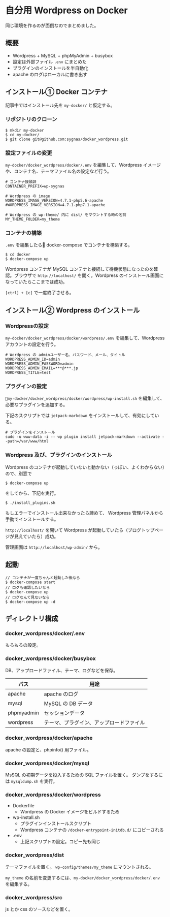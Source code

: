 
# 自分用 Wordpress on Docker

同じ環境を作るのが面倒なのでまとめました。

## 概要

- Wordpress + MySQL + phpMyAdmin + busybox
- 設定は外部ファイル `.env` にまとめた
- プラグインのインストールを半自動化
- apache のログはローカルに書き出す

## インストール① Docker コンテナ

記事中ではインストール先を `my-docker/` と仮定する。

### リポジトリのクローン

```
$ mkdir my-docker
$ cd my-docker/
$ git clone git@github.com:sygnas/docker_wordpress.git
```

### 設定ファイルの変更

`my-docker/docker_wordpress/docker/.env` を編集して、Wordpress イメージや、コンテナ名、テーマファイル名の設定など行う。

```
# コンテナ接頭辞
CONTAINER_PREFIX=wp-sygnas

# Wordpress の image
WORDPRESS_IMAGE_VERSION=4.7.1-php5.6-apache
#WORDPRESS_IMAGE_VERSION=4.7.1-php7.1-apache

# Wordpress の wp-theme/ 内に dist/ をマウントする時の名前
MY_THEME_FOLDER=my_theme
```

### コンテナの構築

`.env` を編集したら docker-compose でコンテナを構築する。

```
$ cd docker
$ docker-compose up
```

Wordpress コンテナが MySQL コンテナと接続して待機状態になったのを確認。ブラウザで `http://localhost/` を開く。Wordpress のインストール画面になっていたらここまでは成功。

`[ctrl] + [c]` で一度終了させる。

## インストール② Wordpress のインストール

### Wordpressの設定

`my-docker/docker_wordpress/docker/wordpress/.env` を編集して、Wordpress アカウントの設定を行う。

```
# Wordpress の adminユーザー名、パスワード、メール、タイトル
WORDPRESS_ADMIN_ID=admin
WORDPRESS_ADMIN_PASSWORD=admin
WORDPRESS_ADMIN_EMAIL=***@***.jp
WORDPRESS_TITLE=test
```

### プラグインの設定

`my-docker/docker_wordpress/docker/wordpress/wp-install.sh` を編集して、必要なプラグインを追加する。

下記のスクリプトでは `jetpack-markdown` をインストールして、有効にしている。

```
# プラグインをインストール
sudo -u www-data -i -- wp plugin install jetpack-markdown --activate --path=/var/www/html
```

### Wordpress 及び、プラグインのインストール

Wordpress のコンテナが起動していないと動かない（っぽい、よくわからない）ので、別窓で

```
$ docker-compose up
```

をしてから、下記を実行。

```
$ ./install_plugins.sh
```

もしエラーでインストール出来なかったら諦めて、 Wordpress 管理パネルから手動でインストールする。

`http://localhost/` を開いて Wordpress が起動していたら（ブログトップページが見えていたら）成功。

管理画面は `http://localhost/wp-admin/` から。


## 起動

```
// コンテナが一度ちゃんと起動した後なら
$ docker-compose start
// ログも確認したいなら
$ docker-compose up
// ログなんて見ないなら
$ docker-compose up -d
```


## ディレクトリ構成

### docker_wordpress/docker/.env

もろもろの設定。

### docker_wordpress/docker/busybox

DB、アップロードファイル、テーマ、ログなどを保存。

| パス | 用途 |
| --- | --- |
| apache | apache のログ |
| mysql | MySQL の DB データ |
| phpmyadmin | セッションデータ |
| wordpress | テーマ、プラグイン、アップロードファイル |

### docker_wordpress/docker/apache

apache の設定と、phpinfo() 用ファイル。

### docker_wordpress/docker/mysql

MsSQL の初期データを投入するための SQL ファイルを置く。
ダンプをするには `mysqldump.sh` を実行。

### docker_wordpress/docker/wordpress

- Dockerfile
  - Wordpress の Docker イメージをビルドするため
- wp-install.sh
  - プラグインインストールスクリプト
  - Wordpress コンテナの `/docker-entrypoint-initdb.d/` にコピーされる
- .env
  - 上記スクリプトの設定。コピー先も同じ

### docker_wordpress/dist

テーマファイルを置く。
`wp-config/themes/my_theme` にマウントされる。

`my_theme` の名前を変更するには、`my-docker/docker_wordpress/docker/.env` を編集する。

### docker_wordpress/src

js とか css のソースなどを置く。

